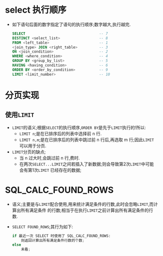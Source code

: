 ---
---

# select 执行顺序
*   如下语句后面的数字指定了语句的执行顺序;数字越大,执行越完.

    ```sql
    SELECT                                  -- 7
    DISTINCT <select_list>                  -- 8
    FROM <left_table>                       -- 1
    <join_type> JOIN <right_table>          -- 3
    ON <join_condition>                     -- 2
    WHERE <where_condition>                 -- 4
    GROUP BY <group_by_list>                -- 5
    HAVING <having_condition>               -- 6
    ORDER BY <order_by_condition>           -- 9
    LIMIT <limit_number>                    -- 10
    ```

# 分页实现

## 使用`LIMIT`
*   `LIMIT`的语义;根据`SELECT`的执行顺序,`ORDER BY`是先于`LIMIT`执行的!所以:
    -   `LIMIT n`;是在已排序后的列表中选择前 n 行.
    -   `LIMIT n,m`;是在已排序后的列表中跳过前 n 行后,再选取 m 行;因此`LIMIT`可以用于分页.
*   `LIMIT`分页的缺点;
    -   当 n 过大时,会跳过前 n 行,费时.
    -   在两次`SELECT...LIMIT`之间若插入了新数据;则会导致第2次`LIMIT`中可能会有第1次`LIMIT`
        已经存在的数据;

# SQL_CALC_FOUND_ROWS
*   语义;主要是与`LIMIT`配合使用,用来统计满足条件的行数,此时会忽略`LIMIT`,而计算出所有满足条件
    的行数;相当于在执行`LIMIT`之前计算出所有满足条件的行数.
*   `SELECT FOUND_ROWS`;其行为如下:
    
    ```python
    if 最近一次 SELECT 时使用了 SQL_CALC_FOUND_ROWS:
        则返回计算出所有满足条件行数的个数;
    else
        未看;
    ```
